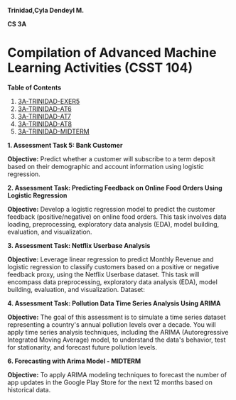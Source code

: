 **Trinidad,Cyla Dendeyl M.**

**CS 3A**

# Compilation of Advanced Machine Learning Activities (CSST 104)

**Table of Contents**
1. <a href="https://colab.research.google.com/drive/17W_gTw7XbOzSidwDVcTAFbh-UOP9qNJy"> 3A-TRINIDAD-EXER5</a>
2. <a href="https://colab.research.google.com/drive/1Ho3eVs6YVOTrC-iU3X83Fg8rYQ-OUsyQ"> 3A-TRINIDAD-AT6</a>
3. <a href="https://colab.research.google.com/drive/1LQllr4rdGY9TBQUi6FDMg6We6eokWimN"> 3A-TRINIDAD-AT7</a>
4. <a href="https://colab.research.google.com/drive/1zJJMupO_Cjltt9jzDhlQH0xZYfk-B9nn"> 3A-TRINIDAD-AT8</a>
5. <a href="https://colab.research.google.com/drive/1YiqHOYKHqeu8oOwru3HQqk2DQWgN4Yvo"> 3A-TRINIDAD-MIDTERM</a>



**1. Assessment Task 5: Bank Customer**

**Objective:** Predict whether a customer will subscribe to a term deposit based on their demographic and account information using logistic regression.

**2. Assessment Task: Predicting Feedback on Online Food Orders Using Logistic Regression**

**Objective:** Develop a logistic regression model to predict the customer feedback (positive/negative) on online food orders. This task involves data loading, preprocessing, exploratory data analysis (EDA), model building, evaluation, and visualization.

**3. Assessment Task: Netflix Userbase Analysis**

**Objective:** Leverage linear regression to predict Monthly Revenue and logistic regression to classify customers based on a positive or negative feedback proxy, using the Netflix Userbase dataset. This task will encompass data preprocessing, exploratory data analysis (EDA), model building, evaluation, and visualization.
Dataset:

**4. Assessment Task: Pollution Data Time Series Analysis Using ARIMA**

**Objective:** The goal of this assessment is to simulate a time series dataset representing a country's annual pollution levels over a decade. You will apply time series analysis techniques, including the ARIMA (Autoregressive Integrated Moving Average) model, to understand the data's behavior, test for stationarity, and forecast future pollution levels.

**6. Forecasting with Arima Model - MIDTERM**

**Objective:** To apply ARIMA modeling techniques to forecast the number of app updates in the Google Play Store for the next 12 months based on historical data.

